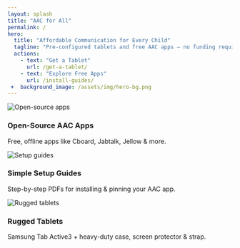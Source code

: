 ```yaml
---
layout: splash
title: "AAC for All"
permalink: /
hero:
  title: "Affordable Communication for Every Child"
  tagline: "Pre-configured tablets and free AAC apps — no funding required"
  actions:
    - text: "Get a Tablet"
      url: /get-a-tablet/
    - text: "Explore Free Apps"
      url: /install-guides/
 +  background_image: /assets/img/hero-bg.png
---
```


<div class="container">
  <section id="features" class="features-grid">
    <div class="card">
      <img src="{{ '/assets/img/aac-1.jpg' | prepend: site.baseurl }}" alt="Open-source apps">
      <h3>Open-Source AAC Apps</h3>
      <p>Free, offline apps like Cboard, Jabtalk, Jellow &amp; more.</p>
    </div>
    <div class="card">
      <img src="{{ '/assets/img/aac-3.png' | prepend: site.baseurl }}" alt="Setup guides">
      <h3>Simple Setup Guides</h3>
      <p>Step-by-step PDFs for installing &amp; pinning your AAC app.</p>
    </div>
    <div class="card">
      <img src="{{ '/assets/img/aac-2.jpg' | prepend: site.baseurl }}" alt="Rugged tablets">
      <h3>Rugged Tablets</h3>
      <p>Samsung Tab Active3 + heavy-duty case, screen protector &amp; strap.</p>
    </div>
  </section>
</div>
